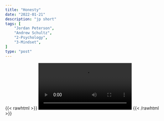 ```yaml
---
title: "Honesty"
date: "2022-01-21"
description: "jp short"
tags: [
    "Jordan Peterson",
    "Andrew Schultz",
    "2-Psychology",
    "3-Mindset",
]
type: "post"
---
```

{{< rawhtml >}}
    <video width="auto" height="auto" controls>
        <source src="https://clips.dev00ps.com/Jordan%20Peterson/honesty.mp4" type="video/mp4"> 
    </video>
{{< /rawhtml >}}